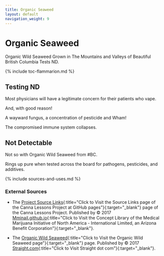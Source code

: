 ```yaml
---
title: Organic Seaweed
layout: default
navigation_weight: 9
---
```

# Organic Seaweed

Organic Wild Seaweed Grown in The Mountains and Valleys of Beautiful British Columbia Tests ND.

{% include toc-flammarion.md %}

## Testing ND

Most physicians will have a legitimate concern for their patients who vape.

And, with good reason!

A wayward fungus, a concentration of pesticide and Wham!

The compromised immune system collapses.

## Not Detectable

Not so with Organic Wild Seaweed from #BC.

Rings up pure when tested across the board for pathogens, pesticides, and additives.

{% include sources-and-uses.md %}

### External Sources

- The [Project Source Links](https://mminail.github.io/Canna/Source-Canna-Links.htm){:title="Click to Visit the Source Links page of the Canna Lessons Project at GitHub pages"}{:target="_blank"} page of the Canna Lessons Project. Published by © 2017 [Mminail.github.io](https://mminail.github.io/){:title="Click to Visit the Concept Library of the Medical Marijuana Initiative of North America - International Limited, an Arizona Benefit Corporation"}{:target="_blank"}.

- The [Organic Wild Seaweed](https://www.straight.com/cannabis/949301/vancouver-cannabis-review-organic-wild-seaweed-makes-excellent-case-growing-outdoors){:title="Click to Visit the Organic Wild Seaweed page"}{:target="_blank"} page. Published by © 2017 [Straight.com](https://www.straight.com/){:title="Click to Visit Straight dot com"}{:target="_blank"}.

